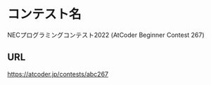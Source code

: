 # コンテスト名
NECプログラミングコンテスト2022 (AtCoder Beginner Contest 267)

## URL
https://atcoder.jp/contests/abc267